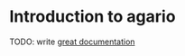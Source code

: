 # Introduction to agario

TODO: write [great documentation](http://jacobian.org/writing/what-to-write/)
